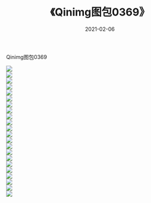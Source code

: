 ﻿---
layout: post
title:  《Qinimg图包0369》
date:   2021-02-06
img: http://imgx.orgx.ga/Qinimg图包/Qinimg图包0369/000.jpg
categories: [美女, 清纯, 唯美]
---

Qinimg图包0369

 ![](http://imgx.orgx.ga/Qinimg图包/Qinimg图包0369/001.jpg) <br>![](http://imgx.orgx.ga/Qinimg图包/Qinimg图包0369/002.jpg) <br>![](http://imgx.orgx.ga/Qinimg图包/Qinimg图包0369/003.jpg) <br>![](http://imgx.orgx.ga/Qinimg图包/Qinimg图包0369/004.jpg) <br>![](http://imgx.orgx.ga/Qinimg图包/Qinimg图包0369/005.jpg) <br>![](http://imgx.orgx.ga/Qinimg图包/Qinimg图包0369/006.jpg) <br>![](http://imgx.orgx.ga/Qinimg图包/Qinimg图包0369/007.jpg) <br>![](http://imgx.orgx.ga/Qinimg图包/Qinimg图包0369/008.jpg) <br>![](http://imgx.orgx.ga/Qinimg图包/Qinimg图包0369/009.jpg) <br>![](http://imgx.orgx.ga/Qinimg图包/Qinimg图包0369/010.jpg) <br>![](http://imgx.orgx.ga/Qinimg图包/Qinimg图包0369/011.jpg) <br>![](http://imgx.orgx.ga/Qinimg图包/Qinimg图包0369/012.jpg) <br>![](http://imgx.orgx.ga/Qinimg图包/Qinimg图包0369/013.jpg) <br>![](http://imgx.orgx.ga/Qinimg图包/Qinimg图包0369/014.jpg) <br>![](http://imgx.orgx.ga/Qinimg图包/Qinimg图包0369/015.jpg) <br>![](http://imgx.orgx.ga/Qinimg图包/Qinimg图包0369/016.jpg) <br>![](http://imgx.orgx.ga/Qinimg图包/Qinimg图包0369/017.jpg) <br>![](http://imgx.orgx.ga/Qinimg图包/Qinimg图包0369/018.jpg) <br>![](http://imgx.orgx.ga/Qinimg图包/Qinimg图包0369/019.jpg) <br>![](http://imgx.orgx.ga/Qinimg图包/Qinimg图包0369/020.jpg) <br>![](http://imgx.orgx.ga/Qinimg图包/Qinimg图包0369/021.jpg) <br>![](http://imgx.orgx.ga/Qinimg图包/Qinimg图包0369/022.jpg) <br>